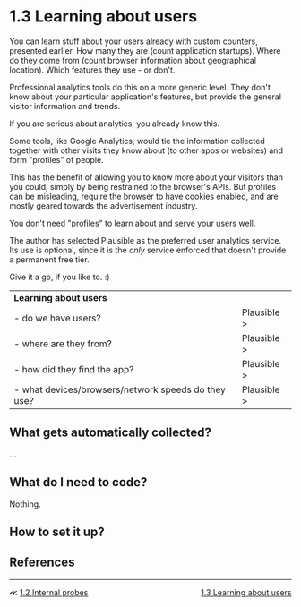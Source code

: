 # 1.3 Learning about users

You can learn stuff about your users already with custom counters, presented earlier. How many they are (count application startups). Where do they come from (count browser information about geographical location).  Which features they use - or don't.

Professional analytics tools do this on a more generic level. They don't know about your particular application's features, but provide the general visitor information and trends.

If you are serious about analytics, you already know this.

Some tools, like Google Analytics, would tie the information collected together with other visits they know about (to other apps or websites) and form "profiles" of people. 

This has the benefit of allowing you to know more about your visitors than you could, simply by being restrained to the browser's APIs. But profiles can be misleading, require the browser to have cookies enabled, and are mostly geared towards the advertisement industry.

You don't need "profiles" to learn about and serve your users well.

The author has selected Plausible as the preferred user analytics service. Its use is optional, since it is the *only* service enforced that doesn't  provide a permanent free tier.

Give it a go, if you like to. :)

|||
|---|---|
|**Learning about users**|
|- do we have users?|Plausible > |
|- where are they from?|Plausible > |
|- how did they find the app?|Plausible > |
|- what devices/browsers/network speeds do they use?|Plausible > |

<!-- tbd. diagram on what gets collected, how
-->

## What gets automatically collected?

...

## What do I need to code?

Nothing.


## How to set it up?

<!-- tbd. instructions (away from 0-intro!) to set Plausible up
-->


## References

<!-- ... -->

---

<div class="wrapper" style="display: grid; grid-template-columns: 1fr 1fr;">
  <div>≪ <a href="1.2-internal.md">1.2 Internal probes</a></div>
  <div align=right><a href="1.3-users.md">1.3 Learning about users</a></div>
</div>